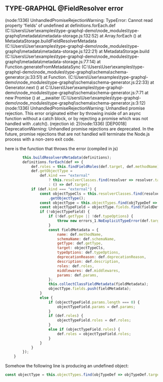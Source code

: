 ## TYPE-GRAPHQL @FieldResolver error

(node:1336) UnhandledPromiseRejectionWarning: TypeError: Cannot read property 'fields' of undefined
    at definitions.forEach.def (C:\Users\User\examples\type-graphql-demo\node_modules\type-graphql\metadata\metadata-storage.js:132:52)
    at Array.forEach (<anonymous>)
    at MetadataStorage.buildFieldResolverMetadata (C:\Users\User\examples\type-graphql-demo\node_modules\type-graphql\metadata\metadata-storage.js:122:21)
    at MetadataStorage.build (C:\Users\User\examples\type-graphql-demo\node_modules\type-graphql\metadata\metadata-storage.js:77:14)
    at Function.generateFromMetadataSync (C:\Users\User\examples\type-graphql-demo\node_modules\type-graphql\schema\schema-generator.js:33:51)    at Function.<anonymous> (C:\Users\User\examples\type-graphql-demo\node_modules\type-graphql\schema\schema-generator.js:22:33)
    at Generator.next (<anonymous>)
    at C:\Users\User\examples\type-graphql-demo\node_modules\type-graphql\schema\schema-generator.js:7:71
    at new Promise (<anonymous>)
    at __awaiter (C:\Users\User\examples\type-graphql-demo\node_modules\type-graphql\schema\schema-generator.js:3:12)
(node:1336) UnhandledPromiseRejectionWarning: Unhandled promise rejection. This error originated either by throwing inside of an async function without a catch block, or
by rejecting a promise which was not handled with .catch(). (rejection id: 2)(node:1336) [DEP0018] DeprecationWarning: Unhandled promise rejections are deprecated. In the future, promise rejections that are not handled will terminate the Node.js process with a non-zero exit code.

here is the function that throws the error (compiled in js)

```js buildFieldResolverMetadata(definitions) {
        this.buildResolversMetadata(definitions);
        definitions.forEach(def => {
            def.roles = this.findFieldRoles(def.target, def.methodName);
            def.getObjectType =
                def.kind === "external"
                    ? this.resolverClasses.find(resolver => resolver.target === def.target).getObjectType
                    : () => def.target;
            if (def.kind === "external") {
                const objectTypeCls = this.resolverClasses.find(resolver => resolver.target === def.target)
                    .getObjectType();
                const objectType = this.objectTypes.find(objTypeDef => objTypeDef.target === objectTypeCls);
                const objectTypeField = objectType.fields.find(fieldDef => fieldDef.name === def.methodName);
                if (!objectTypeField) {
                    if (!def.getType || !def.typeOptions) {
                        throw new errors_1.NoExplicitTypeError(def.target.name, def.methodName);
                    }
                    const fieldMetadata = {
                        name: def.methodName,
                        schemaName: def.schemaName,
                        getType: def.getType,
                        target: objectTypeCls,
                        typeOptions: def.typeOptions,
                        deprecationReason: def.deprecationReason,
                        description: def.description,
                        roles: def.roles,
                        middlewares: def.middlewares,
                        params: def.params,
                    };
                    this.collectClassFieldMetadata(fieldMetadata);
                    objectType.fields.push(fieldMetadata);
                }
                else {
                    if (objectTypeField.params.length === 0) {
                        objectTypeField.params = def.params;
                    }
                    if (def.roles) {
                        objectTypeField.roles = def.roles;
                    }
                    else if (objectTypeField.roles) {
                        def.roles = objectTypeField.roles;
                    }
                }
            }
        });
    }
```
Somehow the following line is producing an undefined object:
```js 
const objectType = this.objectTypes.find(objTypeDef => objTypeDef.target === objectTypeCls);
```

